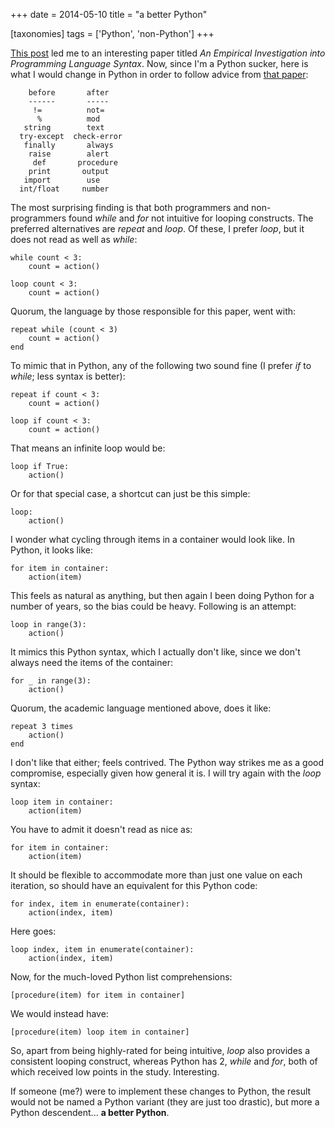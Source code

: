 +++
date = 2014-05-10
title = "a better Python"

[taxonomies]
tags = ['Python', 'non-Python']
+++

[This post] led me to an interesting paper titled *An Empirical
Investigation into Programming Language Syntax*. Now, since I'm a
Python sucker, here is what I would change in Python in order to follow
advice from [that paper][]:

```
    before       after
    ------       -----
     !=          not=
      %          mod
   string        text
  try-except  check-error
   finally       always
    raise        alert
     def       procedure
    print       output
   import        use
  int/float     number
```

The most surprising finding is that both programmers and non-programmers
found *while* and *for* not intuitive for looping constructs. The
preferred alternatives are *repeat* and *loop*. Of these, I prefer
*loop*, but it does not read as well as *while*:

    while count < 3:
        count = action()

    loop count < 3:
        count = action()

Quorum, the language by those responsible for this paper, went with:

    repeat while (count < 3)
        count = action()
    end

To mimic that in Python, any of the following two sound fine (I prefer
*if* to *while*; less syntax is better):

    repeat if count < 3:
        count = action()

    loop if count < 3:
        count = action()

That means an infinite loop would be:

    loop if True:
        action()

Or for that special case, a shortcut can just be this simple:

    loop:
        action()

I wonder what cycling through items in a container would look like. In
Python, it looks like:

    for item in container:
        action(item)

This feels as natural as anything, but then again I been doing Python
for a number of years, so the bias could be heavy. Following is an
attempt:

    loop in range(3):
        action()

It mimics this Python syntax, which I actually don't like, since we
don't always need the items of the container:

    for _ in range(3):
        action()

Quorum, the academic language mentioned above, does it like:

    repeat 3 times
        action()
    end

I don't like that either; feels contrived. The Python way strikes me as
a good compromise, especially given how general it is. I will try again
with the *loop* syntax:

    loop item in container:
        action(item)

You have to admit it doesn't read as nice as:

    for item in container:
        action(item)

It should be flexible to accommodate more than just one value on each
iteration, so should have an equivalent for this Python code:

    for index, item in enumerate(container):
        action(index, item)

Here goes:

    loop index, item in enumerate(container):
        action(index, item)

Now, for the much-loved Python list comprehensions:

    [procedure(item) for item in container]

We would instead have:

    [procedure(item) loop item in container]

So, apart from being highly-rated for being intuitive, *loop* also
provides a consistent looping construct, whereas Python has 2, *while*
and *for*, both of which received low points in the study. Interesting.

If someone (me?) were to implement these changes to Python, the result
would not be named a Python variant (they are just too drastic), but
more a Python descendent... **a better Python**.

  [This post]: http://neverworkintheory.org/2014/01/29/stefik-siebert-syntax
  [that paper]: http://dl.acm.org/authorize?6968137
